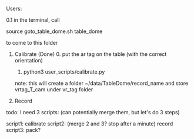 Users:


0.1 in the terminal, call

   source goto_table_dome.sh
   table_dome

   to come to this folder

1. Calibrate (Done)
   0. put the ar tag on the table (with the correct orientation)
   1. python3 user_scripts/calibrate.py

   note: this will create a folder ~/data/TableDome/record_name
   and store vrtag_T_cam under vr_tag folder


2. Record





todo:
I need 3 scripts: (can potentially merge them, but let's do 3 steps)

script1: 
    calibrate
script2: (merge 2 and 3? stop after a minute)
    record
script3:
    pack?